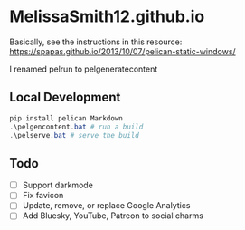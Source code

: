 # MelissaSmith12.github.io

Basically, see the instructions in this resource: https://spapas.github.io/2013/10/07/pelican-static-windows/

I renamed pelrun to pelgeneratecontent

## Local Development

```powershell
pip install pelican Markdown
.\pelgencontent.bat # run a build
.\pelserve.bat # serve the build
```

## Todo

- [ ] Support darkmode
- [ ] Fix favicon
- [ ] Update, remove, or replace Google Analytics
- [ ] Add Bluesky, YouTube, Patreon to social charms